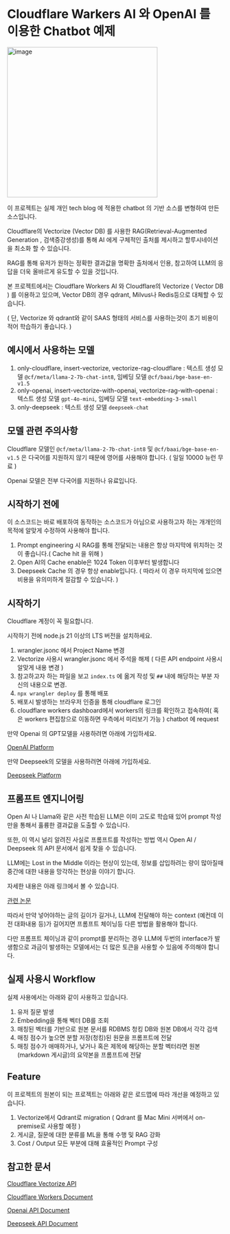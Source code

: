 # Cloudflare Warkers AI 와 OpenAI 를 이용한 Chatbot 예제

<img src="https://skrksbry.synology.me/web_images/cchatn.jpeg" alt="image" style="width:350px;"/>

이 프로젝트는 실제 개인 tech blog 에 적용한 chatbot 의 기반 소스를 변형하여 만든 소스입니다.

Cloudflare의 Vectorize (Vector DB) 를 사용한 RAG(Retrieval-Augmented Generation , 검색증강생성)를 통해 AI 에게 구체적인 출처를 제시하고 할루시네이션을 최소화 할 수 있습니다.

RAG를 통해 유저가 원하는 정확한 결과값을 명확한 출처에서 인용, 참고하여 LLM의 응답을 더욱 올바르게 유도할 수 있을 것입니다.

본 프로젝트에서는 Cloudflare Workers AI 와 Cloudflare의 Vectorize ( Vector DB ) 를 이용하고 있으며, Vector DB의 경우 qdrant, Milvus나 Redis등으로 대체할 수 있습니다.

( 단, Vectorize 와 qdrant와 같이 SAAS 형태의 서비스를 사용하는것이 초기 비용이 적어 학습하기 좋습니다. )

## 예시에서 사용하는 모델

1. only-cloudflare, insert-vectorize, vectorize-rag-cloudflare : 텍스트 생성 모델 `@cf/meta/llama-2-7b-chat-int8`, 임베딩 모델 `@cf/baai/bge-base-en-v1.5`
2. only-openai, insert-vectorize-with-openai, vectorize-rag-with-openai : 텍스트 생성 모델 `gpt-4o-mini`, 임베딩 모델 `text-embedding-3-small`
3. only-deepseek : 텍스트 생성 모델 `deepseek-chat`

## 모델 관련 주의사항

Cloudflare 모델인 `@cf/meta/llama-2-7b-chat-int8` 및 `@cf/baai/bge-base-en-v1.5` 은 다국어를 지원하지 않기 때문에 영어를 사용해야 합니다. ( 일일 10000 뉴런 무료 )

Openai 모델은 전부 다국어를 지원하나 유료입니다.

## 시작하기 전에

이 소스코드는 바로 배포하여 동작하는 소스코드가 아님으로 사용하고자 하는 개개인의 목적에 알맞게 수정하여 사용해야 합니다.

1. Prompt engineering 시 RAG를 통해 전달되는 내용은 항상 마지막에 위치하는 것이 좋습니다.( Cache hit 을 위해 )
2. Open AI의 Cache enable은 1024 Token 이후부터 발생합니다
3. Deepseek Cache 의 경우 항상 enable입니다. ( 따라서 이 경우 마지막에 있으면 비용을 유의미하게 절감할 수 있습니다. )

## 시작하기

Cloudflare 계정이 꼭 필요합니다.

시작하기 전에 node.js 21 이상의 LTS 버전을 설치하세요.

1. wrangler.jsonc 에서 Project Name 변경
2. Vectorize 사용시 wrangler.jsonc 에서 주석을 해제 ( 다른 API endpoint 사용시 알맞게 내용 변경 )
3. 참고하고자 하는 파일을 보고 `index.ts` 에 옮겨 작성 및 `##` 내에 해당하는 부분 자신의 내용으로 변경.
4. `npx wrangler deploy` 를 통해 배포
5. 배포시 발생하는 브라우저 인증을 통해 cloudflare 로그인
6. cloudflare workers dashboard에서 workers의 링크를 확인하고 접속하여( 혹은 workers 편집창으로 이동하면 우측에서 미리보기 가능 ) chatbot 에 request

만약 Openai 의 GPT모델을 사용하려면 아래에 가입하세요.

[OpenAI Platform](https://auth.openai.com/log-in)

만약 Deepseek의 모델을 사용하려면 아래에 가입하세요.

[Deepseek Platform](https://platform.deepseek.com/sign_in)

## 프롬프트 엔지니어링

Open AI 나 Llama와 같은 사전 학습된 LLM은 이미 고도로 학습돼 있어 prompt 작성만을 통해서 훌륭한 결과값을 도출할 수 있습니다.

또한, 이 역시 널리 알려진 사실로 프롬프트를 작성하는 방법 역시 Open AI / Deepseek 의 API 문서에서 쉽게 찾을 수 있습니다.

LLM에는 Lost in the Middle 이라는 현상이 있는데, 정보를 삽입하려는 량이 많아질때 중간에 대한 내용을 망각하는 현상을 이야기 합니다.

자세한 내용은 아래 링크에서 볼 수 있습니다.

[관련 논문](https://arxiv.org/abs/2307.03172)

따라서 만약 넣어야하는 글의 길이가 길거나, LLM에 전달해야 하는 context (예컨데 이전 대화내용 등)가 길어지면 프롬프트 체이닝등 다른 방법을 활용해야 합니다.

다만 프롬프트 체이닝과 같이 prompt를 분리하는 경우 LLM에 두번의 interface가 발생함으로 과금이 발생하는 모델에서는 더 많은 토큰을 사용할 수 있음에 주의해야 합니다.

## 실제 사용시 Workflow

실제 사용에서는 아래와 같이 사용하고 있습니다.

1. 유저 질문 발생
2. Embedding을 통해 벡터 DB를 조회
3. 매칭된 벡터를 기반으로 원본 문서를 RDBMS 청킹 DB와 원본 DB에서 각각 검색
4. 매칭 점수가 높으면 분할 저장(청킹)된 원문을 프롬프트에 전달
5. 매칭 점수가 애매하거나, 낮거나 혹은 제목에 해당하는 분할 벡터라면 원본(markdown 게시글)의 요약본을 프롬프트에 전달

## Feature

이 프로젝트의 원본이 되는 프로젝트는 아래와 같은 로드맵에 따라 개선을 예정하고 있습니다.

1. Vectorize에서 Qdrant로 migration ( Qdrant 를 Mac Mini 서버에서 on-premise로 사용할 예정 )
2. 게시글, 질문에 대한 분류를 ML을 통해 수행 및 RAG 강화
3. Cost / Output 모든 부분에 대해 효율적인 Prompt 구성

## 참고한 문서

[Cloudflare Vectorize API](https://developers.cloudflare.com/api/node/resources/vectorize/)

[Cloudflare Workers Document](https://developers.cloudflare.com/workers/)

[Openai API Document](https://platform.openai.com/docs/api-reference/)

[Deepseek API Document](https://api-docs.deepseek.com/)
